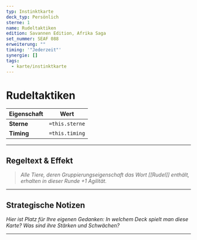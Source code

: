 ```yaml
---
typ: Instinktkarte
deck_typ: Persönlich
sterne: 1
name: Rudeltaktiken
edition: Savannen Edition, Afrika Saga
set_nummer: SEAF 088
erweiterung: ""
timing: '"Jederzeit"'
synergie: []
tags:
  - karte/instinktkarte
---
```


# Rudeltaktiken

| Eigenschaft | Wert |
|---|---|
| **Sterne** | `=this.sterne` |
| **Timing** | `=this.timing` |

---
## Regeltext & Effekt

> *Alle Tiere, deren Gruppierungseigenschaft das Wort [[Rudel]] enthält, erhalten in dieser Runde +1 Agilität.*

---
## Strategische Notizen

*Hier ist Platz für Ihre eigenen Gedanken: In welchem Deck spielt man diese Karte? Was sind ihre Stärken und Schwächen?*

---
